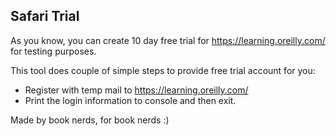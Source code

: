 ## Safari Trial

As you know, you can create 10 day free trial for https://learning.oreilly.com/ for testing purposes. 

This tool does couple of simple steps to provide free trial account for you:
  - Register with temp mail to https://learning.oreilly.com/
  - Print the login information to console and then exit.

Made by book nerds, for book nerds :) 